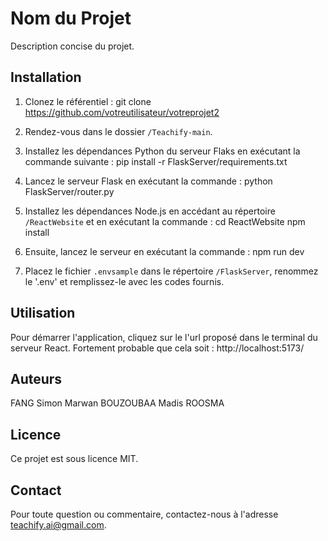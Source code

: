 # Nom du Projet

Description concise du projet.

## Installation

1. Clonez le référentiel :
git clone https://github.com/votreutilisateur/votreprojet2

2. Rendez-vous dans le dossier `/Teachify-main`.

3. Installez les dépendances Python du serveur Flaks en exécutant la commande suivante :
pip install -r FlaskServer/requirements.txt

4. Lancez le serveur Flask en exécutant la commande :
python FlaskServer/router.py

5. Installez les dépendances Node.js en accédant au répertoire `/ReactWebsite` et en exécutant la commande :
cd ReactWebsite
npm install

6. Ensuite, lancez le serveur en exécutant la commande :
npm run dev

7. Placez le fichier `.envsample` dans le répertoire `/FlaskServer`, renommez le '.env' et remplissez-le avec les codes fournis.

## Utilisation

Pour démarrer l'application, cliquez sur le l'url proposé dans le terminal du serveur React.
Fortement probable que cela soit : http://localhost:5173/

## Auteurs
FANG Simon
Marwan BOUZOUBAA
Madis ROOSMA

## Licence
Ce projet est sous licence MIT.

## Contact
Pour toute question ou commentaire, contactez-nous à l'adresse teachify.ai@gmail.com.




